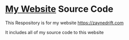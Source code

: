 # [My Website](https://zaynedrift.com) Source Code

This Respository is for my website https://zaynedrift.com

It includes all of my source code to this website